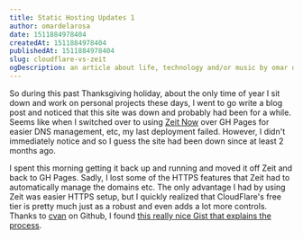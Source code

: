 ```yaml
---
title: Static Hosting Updates 1
author: omardelarosa
date: 1511884978404
createdAt: 1511884978404
publishedAt: 1511884978404
slug: cloudflare-vs-zeit
ogDescription: an article about life, technology and/or music by omar delarosa
---
```


So during this past Thanksgiving holiday, about the only time of year I sit down and work on personal projects these days, I went to go write a blog post and noticed that this site was down and probably had been for a while. Seems like when I switched over to using [Zeit Now](zeit.co/now) over GH Pages for easier DNS management, etc, my last deployment failed. However, I didn't immediately notice and so I guess the site had been down since at least 2 months ago.

I spent this morning getting it back up and running and moved it off Zeit and back to GH Pages. Sadly, I lost some of the HTTPS features that Zeit had to automatically manage the domains etc. The only advantage I had by using Zeit was easier HTTPS setup, but I quickly realized that CloudFlare's free tier is pretty much just as a robust and even adds a lot more controls. Thanks to [cvan](https://gist.github.com/cvan) on Github, I found [this really nice Gist that explains the process](https://gist.github.com/cvan/8630f847f579f90e0c014dc5199c337b).
